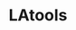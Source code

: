 ---
layout: single
categories: Software
title:  "LAtools"
order: 0
excerpt: Tools for processing Laser Ablation ICP-MS data.
external_url: "https://latools.readthedocs.io/en/latest/"
header:
  teaser: assets/images/sw-latools-teaser.png
---